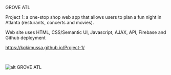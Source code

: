GROVE ATL

Project 1: a one-stop shop web app that allows users to plan a fun night in Atlanta (resturants, concerts and movies).

Web site uses HTML, CSS/Semantic UI, Javascript, AJAX, API, Firebase and Github deployment


https://kokimussa.github.io/Project-1/


<br>


![alt GROVE ATL]( https://github.com/kokimussa/Project-1/blob/master/GROVE-ATL.png)

